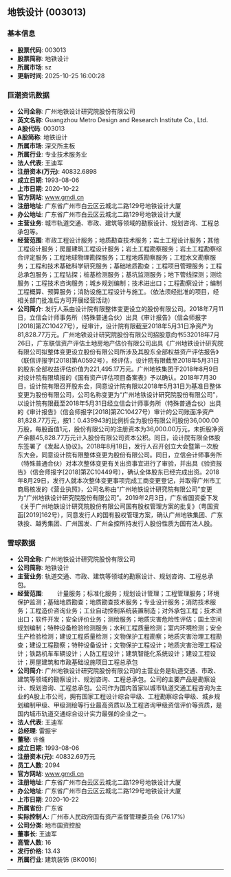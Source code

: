 ## 地铁设计 (003013)

### 基本信息

- **股票代码**: 003013
- **股票简称**: 地铁设计
- **所属市场**: sz
- **更新时间**: 2025-10-25 16:00:28

### 巨潮资讯数据

- **公司全称**: 广州地铁设计研究院股份有限公司
- **英文名称**: Guangzhou Metro Design and Research Institute Co., Ltd.
- **A股代码**: 003013
- **A股简称**: 地铁设计
- **所属市场**: 深交所主板
- **所属行业**: 专业技术服务业
- **法人代表**: 王迪军
- **注册资本(万元)**: 40832.6898
- **成立日期**: 1993-08-06
- **上市日期**: 2020-10-22
- **官方网站**: www.gmdi.cn
- **注册地址**: 广东省广州市白云区云城北二路129号地铁设计大厦
- **办公地址**: 广东省广州市白云区云城北二路129号地铁设计大厦
- **主营业务**: 城市轨道交通、市政、建筑等领域的勘察设计、规划咨询、工程总承包等。
- **经营范围**: 市政工程设计服务；地质勘查技术服务；岩土工程设计服务；其他工程设计服务；房屋建筑工程设计服务；岩土工程勘察服务；岩土工程勘察综合评定服务；工程地球物理勘探服务；工程地质勘察服务；工程水文勘察服务；工程和技术基础科学研究服务；基础地质勘查；工程项目管理服务；工程总承包服务；工程钻探；桩基检测服务；基坑监测服务；地下管线探测；测绘服务；工程技术咨询服务；城乡规划编制；技术进出口；工程勘察设计；编制工程概算、预算服务；消防设施工程设计与施工。（依法须经批准的项目，经相关部门批准后方可开展经营活动）
- **公司简介**: 发行人系由设计院有限整体变更设立的股份有限公司。2018年7月11日，立信会计师事务所（特殊普通合伙）出具《审计报告》（信会师报字[2018]第ZC10427号），经审计，设计院有限截至2018年5月31日净资产为81,828.77万元。广州地铁设计研究院股份有限公司招股意向书532018年7月26日，广东联信资产评估土地房地产估价有限公司出具《广州地铁设计研究院有限公司拟整体变更设立股份有限公司所涉及其股东全部权益资产评估报告》（联信评报字[2018]第A0592号），经评估，设计院有限截至2018年5月31日的股东全部权益评估价值为221,495.17万元。广州地铁集团于2018年8月9日对设计院有限填报的《国有资产评估项目备案表》予以确认。2018年7月30日，设计院有限召开股东会，同意设计院有限以2018年5月31日为基准日整体变更为股份有限公司，公司名称变更为“广州地铁设计研究院股份有限公司”，以设计院有限截至2018年5月31日经立信会计师事务所（特殊普通合伙）出具的《审计报告》（信会师报字[2018]第ZC10427号）审计的公司账面净资产81,828.77万元，按1：0.439943的比例折合为股份有限公司股份36,000.00万股，每股面值1元，股份有限公司的注册资本为36,000.00万元，未折股净资产余额45,828.77万元计入股份有限公司资本公积。同日，设计院有限全体股东签署了《发起人协议》。2018年8月18日，发行人召开创立大会暨第一次股东大会，同意设计院有限整体变更为股份有限公司。同日，立信会计师事务所（特殊普通合伙）对本次整体变更有关出资事宜进行了审验，并出具《验资报告》（信会师报字[2018]第ZC10449号），确认全体股东已经完成出资。2018年8月29日，发行人就本次整体变更事项完成工商变更登记，并取得广州市工商局核发的《营业执照》，公司名称由“广州地铁设计研究院有限公司”变更为“广州地铁设计研究院股份有限公司”。2019年2月3日，广东省国资委下发《关于广州地铁设计研究院股份有限公司国有股权管理方案的批复》（粤国资函[2019]162号），同意发行人的国有股权管理方案，确认广州地铁集团、广东铁投、越秀集团、广州国发、广州金控所持发行人股份性质为国有法人股。

### 雪球数据

- **公司全称**: 广州地铁设计研究院股份有限公司
- **公司简称**: 地铁设计
- **主营业务**: 轨道交通、市政、建筑等领域的勘察设计、规划咨询、工程总承包。
- **经营范围**: 　　计量服务；标准化服务；规划设计管理；工程管理服务；环境保护监测；基础地质勘查；地质勘查技术服务；专业设计服务；消防技术服务；工程造价咨询业务；工业自动控制系统装置制造；对外承包工程；技术进出口；软件开发；安全评价业务；测绘服务；地质灾害危险性评估；国土空间规划编制；特种设备检验检测服务；水利工程质量检测；室内环境检测；安全生产检验检测；建设工程质量检测；文物保护工程勘察；地质灾害治理工程勘查；建设工程勘察；特种设备设计；文物保护工程设计；地质灾害治理工程设计；铁路机车车辆设计；人防工程设计；建筑智能化系统设计；建设工程设计；房屋建筑和市政基础设施项目工程总承包
- **公司简介**: 广州地铁设计研究院股份有限公司的主营业务是轨道交通、市政、建筑等领域的勘察设计、规划咨询、工程总承包。公司的主要产品是勘察设计、规划咨询、工程总承包。公司作为国内首家以城市轨道交通工程咨询为主业的A股上市公司，拥有国家工程设计综合甲级、工程勘察综合甲级、城乡规划编制甲级、甲级测绘等行业最高资质以及工程咨询甲级资信评价等资质，是国内城市轨道交通综合设计实力最强的企业之一。
- **法人代表**: 王迪军
- **总经理**: 雷振宇
- **董秘**: 许维
- **成立日期**: 1993-08-06
- **注册资本(元)**: 40832.69万元
- **员工人数**: 2094
- **官方网站**: www.gmdi.cn
- **注册地址**: 广东省广州市白云区云城北二路129号地铁设计大厦
- **办公地址**: 广东省广州市白云区云城北二路129号地铁设计大厦
- **上市日期**: 2020-10-22
- **所属省份**: 广东省
- **实际控制人**: 广州市人民政府国有资产监督管理委员会 (76.17%)
- **公司分类**: 地市国资控股
- **董事长**: 王迪军
- **高管人数**: 16
- **发行价格**: 13.43
- **所属行业**: 建筑装饰 (BK0016)

---